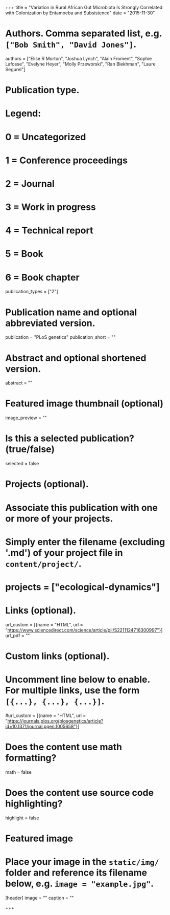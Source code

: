 +++
title = "Variation in Rural African Gut Microbiota Is Strongly Correlated with Colonization by Entamoeba and Subsistence"
date = "2015-11-30"

# Authors. Comma separated list, e.g. `["Bob Smith", "David Jones"]`.
authors = ["Elise R Morton", "Joshua Lynch", "Alain Froment", "Sophie Lafosse", "Evelyne Heyer", "Molly Przeworski", "Ran Blekhman", "Laure Segurel"]

# Publication type.
# Legend:
# 0 = Uncategorized
# 1 = Conference proceedings
# 2 = Journal
# 3 = Work in progress
# 4 = Technical report
# 5 = Book
# 6 = Book chapter
publication_types = ["2"]

# Publication name and optional abbreviated version.
publication = "PLoS genetics"
publication_short = ""

# Abstract and optional shortened version.
abstract = ""
# Featured image thumbnail (optional)
image_preview = ""

# Is this a selected publication? (true/false)
selected = false

# Projects (optional).
#   Associate this publication with one or more of your projects.
#   Simply enter the filename (excluding '.md') of your project file in `content/project/`.
# projects = ["ecological-dynamics"]

# Links (optional).
url_custom = [{name = "HTML", url = "https://www.sciencedirect.com/science/article/pii/S2211124716300997"}]
url_pdf = ""

# Custom links (optional).
#   Uncomment line below to enable. For multiple links, use the form `[{...}, {...}, {...}]`.
#url_custom = [{name = "HTML", url = "https://journals.plos.org/plosgenetics/article?id=10.1371/journal.pgen.1005658"}]

# Does the content use math formatting?
math = false

# Does the content use source code highlighting?
highlight = false

# Featured image
# Place your image in the `static/img/` folder and reference its filename below, e.g. `image = "example.jpg"`.
[header]
image = ""
caption = ""

+++